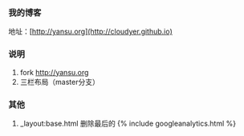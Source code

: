 ### 我的博客

地址：[http://yansu.org](http://cloudyer.github.io)

### 说明

1. fork http://yansu.org
2. 三栏布局（master分支）

### 其他
1. _layout:base.html 删除最后的 {% include googleanalytics.html %}
